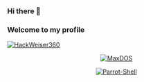 ### Hi there 👋
### Welcome to my profile
<a href="https://github.com/HackWeiser360"><img title="HackWeiser360" src="https://github-readme-stats.vercel.app/api?username=HackWeiser360&show_icons=true&include_all_commits=true&theme=chartreuse-dark&cache_seconds=3200"></a>
</p>

<p align="center">
<a href="https://github.com/https://github.com/HackWeiser360/MaxDOS.git"><img title="MaxDOS" src="https://github-readme-stats.vercel.app/api/pin/?username=HackWeiser360&repo=MaxDOS&theme=light"></a>

<p align="center">
<a href="https://github.com/https://github.com/HackWeiser360/Parrot-Shell.git"><img title="Parrot-Shell"
src="https://github-readme-stats.vercel.app/api/pin/?username=HackWeiser360&repp=Parrot-Shell&theme=light"></a>
